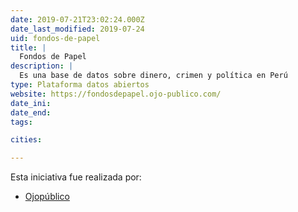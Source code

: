 ```yaml
---
date: 2019-07-21T23:02:24.000Z
date_last_modified: 2019-07-24
uid: fondos-de-papel
title: |
  Fondos de Papel
description: |
  Es una base de datos sobre dinero, crimen y política en Perú
type: Plataforma datos abiertos
website: https://fondosdepapel.ojo-publico.com/
date_ini: 
date_end: 
tags:

cities: 

---
```


Esta iniciativa fue realizada por:

- [Ojopúblico](/organizaciones/ojo-publico)
